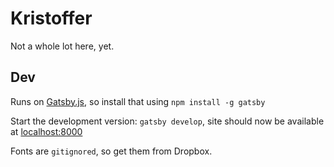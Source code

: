 # Kristoffer
Not a whole lot here, yet.

## Dev
Runs on [Gatsby.js](https://github.com/gatsbyjs/gatsby), so install that using `npm install -g gatsby`

Start the development version: `gatsby develop`, site should now be available at [localhost:8000](http://localhost:8000)

Fonts are `gitignored`, so get them from Dropbox.






